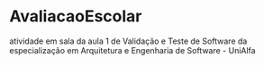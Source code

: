 # AvaliacaoEscolar
atividade em sala da aula 1 de Validação e Teste de Software da especialização em Arquitetura e Engenharia de Software - UniAlfa
